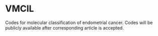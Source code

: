 # VMCIL
Codes for molecular classification of endometrial cancer. 
Codes will be publicly available after corresponding article is accepted.
